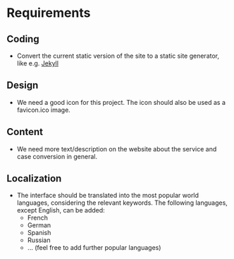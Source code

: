 # Requirements

## Coding

- Convert the current static version of the site to a static site generator, like e.g. [Jekyll](https://jekyllrb.com/)

## Design

- We need a good icon for this project. The icon should also be used as a favicon.ico image.

## Content

- We need more text/description on the website about the service and case conversion in general.

## Localization

- The interface should be translated into the most popular world languages, considering the relevant keywords. The following languages, except English, can be added:
  - French
  - German
  - Spanish
  - Russian
  - ... (feel free to add further popular languages)
